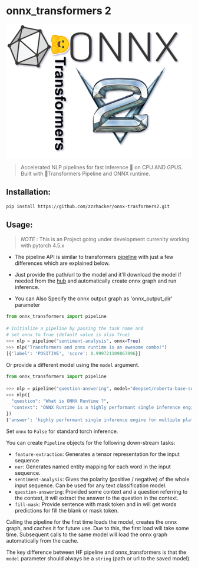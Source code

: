 # onnx_transformers 2 
![onnx_transformers2](https://github.com/zzzhacker/onnx-trasformers2/blob/main/onnx-transformers2.png?raw=True)
> Accelerated NLP pipelines for fast inference 🚀 on CPU AND GPUS. Built with 🤗Transformers Pipeline and ONNX runtime.

## Installation:

```bash
pip install https://github.com/zzzhacker/onnx-trasformers2.git
```

## Usage:

> *NOTE* : This is an Project going under development currenlty working with pytorch 4.5.x

- The pipeline API is similar to transformers [pipeline](https://huggingface.co/transformers/main_classes/pipelines.html) with just a few differences which are explained below.

- Just provide the path/url to the model and it'll download the model if needed from the [hub](https://huggingface.co/models) and automatically create onnx graph and run inference.

- You can Also Specify the onnx output graph as 'onnx_output_dir' parameter

```python
from onnx_transformers import pipeline

# Initialize a pipeline by passing the task name and 
# set onnx to True (default value is also True)
>>> nlp = pipeline("sentiment-analysis", onnx=True)
>>> nlp("Transformers and onnx runtime is an awesome combo!")
[{'label': 'POSITIVE', 'score': 0.999721109867096}]  
```

Or provide a different model using the `model` argument.

```python
from onnx_transformers import pipeline

>>> nlp = pipeline("question-answering", model="deepset/roberta-base-squad2", onnx=True)
>>> nlp({
  "question": "What is ONNX Runtime ?", 
  "context": "ONNX Runtime is a highly performant single inference engine for multiple platforms and hardware"
})
{'answer': 'highly performant single inference engine for multiple platforms and hardware', 'end': 94, 'score': 0.751201868057251, 'start': 18}
```

Set `onnx` to `False` for standard torch inference.

You can create `Pipeline` objects for the following down-stream tasks:

 - `feature-extraction`: Generates a tensor representation for the input sequence
 - `ner`: Generates named entity mapping for each word in the input sequence.
 - `sentiment-analysis`: Gives the polarity (positive / negative) of the whole input sequence. Can be used for any text classification model.
 - `question-answering`: Provided some context and a question referring to the context, it will extract the answer to the question in the context.
 - `fill-mask`: Provide sentence with mask token and in will get words predictions for fill the blank or mask token.
  

Calling the pipeline for the first time loads the model, creates the onnx graph, and caches it for future use. Due to this, the first load will take some time. Subsequent calls to the same model will load the onnx graph automatically from the cache.


The key difference between HF pipeline and onnx_transformers is that the `model` parameter should always be a `string` (path or url to the saved model).

